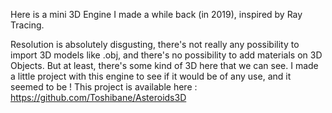 Here is a mini 3D Engine I made a while back (in 2019), inspired by Ray Tracing.

Resolution is absolutely disgusting, there's not really any possibility to import 3D models like .obj, and there's no possibility to add materials on 3D Objects.
But at least, there's some kind of 3D here that we can see. I made a little project with this engine to see if it would be of any use, and it seemed to be !
This project is available here : https://github.com/Toshibane/Asteroids3D